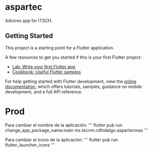 # aspartec

Advices app for ITSCH.

## Getting Started

This project is a starting point for a Flutter application.

A few resources to get you started if this is your first Flutter project:

- [Lab: Write your first Flutter app](https://docs.flutter.dev/get-started/codelab)
- [Cookbook: Useful Flutter samples](https://docs.flutter.dev/cookbook)

For help getting started with Flutter development, view the
[online documentation](https://docs.flutter.dev/), which offers tutorials,
samples, guidance on mobile development, and a full API reference.

# Prod
Para cambiar el nombre de la aplicación:
'''
flutter pub run change_app_package_name:main mx.tecnm.cdhidalgo.aspartecmas
'''

Para cambiar el icono de la aplicación:
'''
flutter pub run flutter_launcher_icons
'''

